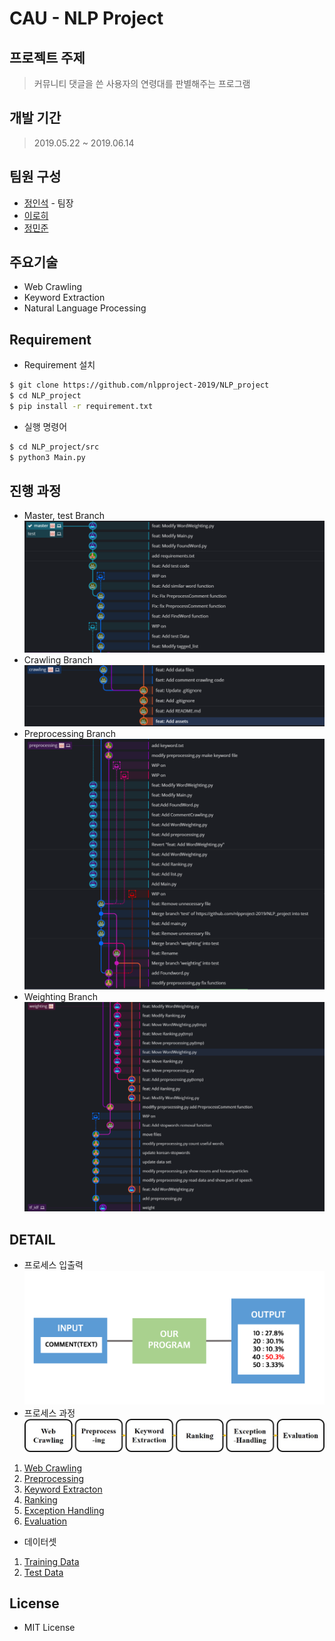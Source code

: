 # CAU - NLP Project

## 프로젝트 주제

> 커뮤니티 댓글을 쓴 사용자의 연령대를 판별해주는 프로그램

## 개발 기간

> 2019.05.22 ~ 2019.06.14

## 팀원 구성

- [정인석](https://github.com/comisputer) - 팀장
- [이로히](https://github.com/rohi404)
- [정민준](https://github.com/minjoong507)

## 주요기술

- Web Crawling
- Keyword Extraction
- Natural Language Processing

## Requirement

- Requirement 설치
```bash
$ git clone https://github.com/nlpproject-2019/NLP_project
$ cd NLP_project
$ pip install -r requirement.txt
```
- 실행 명령어
```bash
$ cd NLP_project/src
$ python3 Main.py
```

## 진행 과정

- Master, test Branch
![](./assets/master-test.png)
- Crawling Branch
![](./assets/crawling.png)
- Preprocessing Branch
![](./assets/preprocessing.png)
- Weighting Branch
![](./assets/weighting.png)

## DETAIL

- 프로세스 입출력
![](./assets/project.png)
- 프로세스 과정
![](./assets/process.jpg)
1. [Web Crawling](https://github.com/nlpproject-2019/NLP_project/blob/master/src/CommentCrawling.py)
2. [Preprocessing](https://github.com/nlpproject-2019/NLP_project/blob/master/src/preprocessing.py)
3. [Keyword Extracton](https://github.com/nlpproject-2019/NLP_project/blob/master/src/WordWeighting.py)
4. [Ranking](https://github.com/nlpproject-2019/NLP_project/blob/master/src/Ranking.py)
5. [Exception Handling](https://github.com/nlpproject-2019/NLP_project/blob/master/src/FoundWord.py)
6. [Evaluation](https://github.com/nlpproject-2019/NLP_project/blob/master/src/Main.py)
- 데이터셋
1. [Training Data](https://github.com/nlpproject-2019/NLP_project/tree/master/input)
2. [Test Data](https://github.com/nlpproject-2019/NLP_project/tree/master/test_data)

## License
- MIT License
